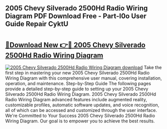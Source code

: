 ## 2005 Chevy Silverado 2500Hd Radio Wiring Diagram PDF Download Free - Part-I0o User Guide Repair CyktU

# <h2><a href="http://dfiwjw9.blite.top/?on=2005+Chevy+Silverado+2500Hd+Radio+Wiring+Diagram">🔗Download New 👉🔴 2005 Chevy Silverado 2500Hd Radio Wiring Diagram</a></h2>

[![2005 Chevy Silverado 2500Hd Radio Wiring Diagram download](https://i.imgur.com/lujVjoI.png)](http://dfiwjw9.blite.top/?on=2005+Chevy+Silverado+2500Hd+Radio+Wiring+Diagram)
Take the first step in mastering your new 2005 Chevy Silverado 2500Hd Radio Wiring Diagram with this comprehensive user manual, covering installation, operation, and maintenance. Step-by-Step Guide The following pages provide a detailed step-by-step guide to setting up your 2005 Chevy Silverado 2500Hd Radio Wiring Diagram. 2005 Chevy Silverado 2500Hd Radio Wiring Diagram advanced features include augmented reality, customizable profiles, automatic software updates, and voice recognition, all of which can be accessed and customized through the user interface. We're Committed to Your Success 2005 Chevy Silverado 2500Hd Radio Wiring Diagram. Our goal is to empower you to achieve the best results.
